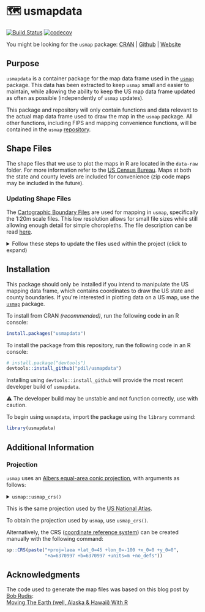 # 🗺 usmapdata

[![Build Status](https://img.shields.io/endpoint.svg?url=https%3A%2F%2Factions-badge.atrox.dev%2Fpdil%2Fusmapdata%2Fbadge%3Fref%3Dmaster&style=popout&label=build)](https://actions-badge.atrox.dev/pdil/usmapdata/goto?ref=master) [![codecov](https://codecov.io/gh/pdil/usmapdata/branch/master/graph/badge.svg)](https://codecov.io/gh/pdil/usmapdata)

You might be looking for the `usmap` package: [CRAN](https://cran.r-project.org/package=usmap) | [Github](https://github.com/pdil/usmap) | [Website](https://usmap.dev)

## Purpose

`usmapdata` is a container package for the map data frame used in the [`usmap`](https://github.com/pdil/usmap) package. This data has been extracted to keep `usmap` small and easier to maintain, while allowing the ability to keep the US map data frame updated as often as possible (independently of `usmap` updates).

This package and repository will only contain functions and data relevant to the actual map data frame used to draw the map in the `usmap` package. All other functions, including FIPS and mapping convenience functions, will be contained in the `usmap` [repository](https://github.com/pdil/usmap).

## Shape Files
The shape files that we use to plot the maps in R are located in the `data-raw` folder. For more information refer to the [US Census Bureau](https://www.census.gov/geographies/mapping-files/time-series/geo/cartographic-boundary.html). Maps at both the state and county levels are included for convenience (zip code maps may be included in the future).

### Updating Shape Files
The [Cartographic Boundary Files](https://www.census.gov/geographies/mapping-files/time-series/geo/cartographic-boundary.html) are used for mapping in `usmap`, specifically the 1:20m scale files. This low resolution allows for small file sizes while still allowing enough detail for simple choropleths. The file description can be read [here](https://www.census.gov/programs-surveys/geography/technical-documentation/naming-convention/cartographic-boundary-file.html).

<details>
    <summary>Follow these steps to update the files used within the project (click to expand)</summary>
    <br>
    <ol>
        <li>Go to https://www.census.gov/geographies/mapping-files/time-series/geo/cartographic-boundary.html and select the most recent year available.</li>
        <li>In the <strong>Cartographic Boundary Files by Geography</strong> section, download the following files to the <code>data-raw</code> folder:</li>
        <ul>
            <li>Counties 1 : 20,000,000 (national) shapefile</li>
            <li>States 1 : 20,000,000 (national) shapefile</li>
        </ul>
        <li>Refer to the <a href="https://www.census.gov/programs-surveys/geography/technical-documentation/county-changes.2020.html">county changes documentation</a> and make any relevant updates to <code>county-fips.csv</code></li>
        <li>Delete the folders from older years (e.g. <code>cb_2017_us_county_20m</code>)</li>
        <li>Run <code>create-map-df.R</code></li>
        <li>Run <code>format-map-df.R</code></li>
        <li>Copy the following files to <code>inst/extdata</code>:</li>
        <ul>
            <li><code>us_counties_centroids.csv</code></li>
            <li><code>us_counties.csv</code></li>
            <li><code>us_states_centroids.csv</code></li>
            <li><code>us_states.csv</code></li>
            <li><code>county_fips.csv</code> (if changed)</li>
        </ul>
    </ol>
    </code>
    After applying these changes, <a href=https://github.com/pdil/usmapdata/compare>open a pull request</a> and await review.
</details>

## Installation
This package should only be installed if you intend to manipulate the US mapping data frame, which contains coordinates to draw the US state and county boundaries. If you're interested in plotting data on a US map, use the [`usmap`](https://github.com/pdil/usmap) package.

To install from CRAN _(recommended)_, run the following code in an R console:
```r
install.packages("usmapdata")
```
To install the package from this repository, run the following code in an R console:
```r
# install.package("devtools")
devtools::install_github("pdil/usmapdata")
```
Installing using `devtools::install_github` will provide the most recent developer build of `usmapdata`.

⚠️ The developer build may be unstable and not function correctly, use with caution.

To begin using `usmapdata`, import the package using the `library` command:
```r
library(usmapdata)
```

## Additional Information

### Projection
`usmap` uses an [Albers equal-area conic projection](https://en.wikipedia.org/wiki/Albers_projection), with arguments as follows:

<details>
    <summary><code>usmap::usmap_crs()</code></summary>

    ```
    #> Coordinate Reference System:
    #> Deprecated Proj.4 representation:
    #>  +proj=laea +lat_0=45 +lon_0=-100 +x_0=0 +y_0=0 +ellps=sphere
    #> +units=m +no_defs 
    #> WKT2 2019 representation:
    #> PROJCRS["unknown",
    #>     BASEGEOGCRS["unknown",
    #>         DATUM["unknown",
    #>             ELLIPSOID["Normal Sphere (r=6370997)",6370997,0,
    #>                 LENGTHUNIT["metre",1,
    #>                     ID["EPSG",9001]]]],
    #>         PRIMEM["Greenwich",0,
    #>             ANGLEUNIT["degree",0.0174532925199433],
    #>             ID["EPSG",8901]]],
    #>     CONVERSION["unknown",
    #>         METHOD["Lambert Azimuthal Equal Area (Spherical)",
    #>             ID["EPSG",1027]],
    #>         PARAMETER["Latitude of natural origin",45,
    #>             ANGLEUNIT["degree",0.0174532925199433],
    #>             ID["EPSG",8801]],
    #>         PARAMETER["Longitude of natural origin",-100,
    #>             ANGLEUNIT["degree",0.0174532925199433],
    #>             ID["EPSG",8802]],
    #>         PARAMETER["False easting",0,
    #>             LENGTHUNIT["metre",1],
    #>             ID["EPSG",8806]],
    #>         PARAMETER["False northing",0,
    #>             LENGTHUNIT["metre",1],
    #>             ID["EPSG",8807]]],
    #>     CS[Cartesian,2],
    #>         AXIS["(E)",east,
    #>             ORDER[1],
    #>             LENGTHUNIT["metre",1,
    #>                 ID["EPSG",9001]]],
    #>         AXIS["(N)",north,
    #>             ORDER[2],
    #>             LENGTHUNIT["metre",1,
    #>                 ID["EPSG",9001]]]] 
    ```
</details>

This is the same projection used by the [US National Atlas](https://epsg.io/2163).

To obtain the projection used by `usmap`, use `usmap_crs()`.

Alternatively, the CRS ([coordinate reference system](https://www.nceas.ucsb.edu/sites/default/files/2020-04/OverviewCoordinateReferenceSystems.pdf)) can be created manually with the following command:
```r
sp::CRS(paste("+proj=laea +lat_0=45 +lon_0=-100 +x_0=0 +y_0=0",
              "+a=6370997 +b=6370997 +units=m +no_defs"))
```

## Acknowledgments
The code used to generate the map files was based on this blog post by [Bob Rudis](https://github.com/hrbrmstr):    
[Moving The Earth (well, Alaska & Hawaii) With R](https://rud.is/b/2014/11/16/moving-the-earth-well-alaska-hawaii-with-r/)
